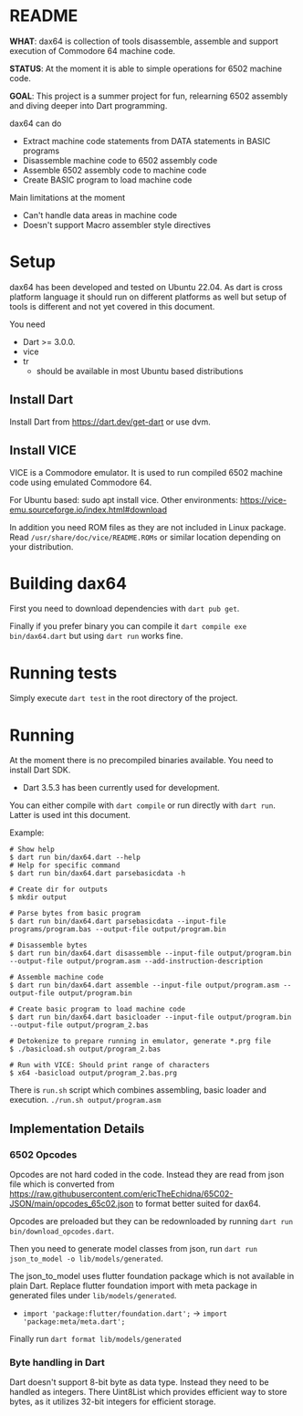README
======

**WHAT**: dax64 is collection of tools disassemble, assemble and support execution of Commodore 64
machine code.

**STATUS**: At the moment it is able to simple operations for 6502 machine code.

**GOAL**: This project is a summer project for fun, relearning 6502 assembly and
diving deeper into Dart programming.

dax64 can do

* Extract machine code statements from DATA statements in BASIC programs
* Disassemble machine code to 6502 assembly code
* Assemble 6502 assembly code to machine code
* Create BASIC program to load machine code

Main limitations at the moment

* Can't handle data areas in machine code
* Doesn't support Macro assembler style directives

# Setup

dax64 has been developed and tested on Ubuntu 22.04. As dart is cross platform language it should
run on different platforms as well but setup of tools is different and not yet covered in this
document.

You need

* Dart >= 3.0.0.
* vice
* tr
    - should be available in most Ubuntu based distributions

## Install Dart

Install Dart from https://dart.dev/get-dart
or use dvm.

## Install VICE

VICE is a Commodore emulator. It is used to run compiled 6502 machine code using
emulated Commodore 64.

For Ubuntu based: sudo apt install vice.
Other environments: https://vice-emu.sourceforge.io/index.html#download

In addition you need ROM files as they are not included in Linux package.
Read `/usr/share/doc/vice/README.ROMs` or similar location depending on your distribution.

# Building dax64

First you need to download dependencies with `dart pub get`.

Finally if you prefer binary you can compile it `dart compile exe bin/dax64.dart` but using
`dart run` works fine.

# Running tests

Simply execute `dart test` in the root directory of the project.

# Running

At the moment there is no precompiled binaries available. You need to install Dart SDK.

- Dart 3.5.3 has been currently used for development.

You can either compile with `dart compile` or run directly with `dart run`. Latter is used int this
document.

Example:

```shell
# Show help
$ dart run bin/dax64.dart --help
# Help for specific command
$ dart run bin/dax64.dart parsebasicdata -h

# Create dir for outputs
$ mkdir output

# Parse bytes from basic program
$ dart run bin/dax64.dart parsebasicdata --input-file programs/program.bas --output-file output/program.bin

# Disassemble bytes
$ dart run bin/dax64.dart disassemble --input-file output/program.bin --output-file output/program.asm --add-instruction-description

# Assemble machine code
$ dart run bin/dax64.dart assemble --input-file output/program.asm --output-file output/program.bin

# Create basic program to load machine code
$ dart run bin/dax64.dart basicloader --input-file output/program.bin --output-file output/program_2.bas

# Detokenize to prepare running in emulator, generate *.prg file
$ ./basicload.sh output/program_2.bas

# Run with VICE: Should print range of characters
$ x64 -basicload output/program_2.bas.prg

```

There is `run.sh` script which combines assembling, basic loader and execution.
`./run.sh output/program.asm`

## Implementation Details

### 6502 Opcodes

Opcodes are not hard coded in the code. Instead they are read from json file which is converted from
https://raw.githubusercontent.com/ericTheEchidna/65C02-JSON/main/opcodes_65c02.json to format better
suited for dax64.

Opcodes are preloaded but they can be redownloaded by running  `dart run bin/download_opcodes.dart`.

Then you need to generate model classes from json, run
`dart run json_to_model -o lib/models/generated`.

The json_to_model uses flutter foundation package which is not available in plain Dart.
Replace flutter foundation import with meta package in generated files under `lib/models/generated`.

* `import 'package:flutter/foundation.dart';` -> `import 'package:meta/meta.dart';`

Finally run `dart format lib/models/generated`

### Byte handling in Dart

Dart doesn't support 8-bit byte as data type. Instead they need to be handled
as integers. There Uint8List which provides efficient way to store bytes, as it
utilizes 32-bit integers for efficient storage.

